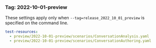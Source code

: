 ### Tag: 2022-10-01-preview

These settings apply only when `--tag=release_2022_10_01_preview` is specified on the command line.

``` yaml $(tag) == 'release_2022_10_01_preview'
test-resources:
  - preview/2022-10-01-preview/scenarios/ConversationAnalysis.yaml
  - preview/2022-10-01-preview/scenarios/ConversationAuthoring.yaml

```
